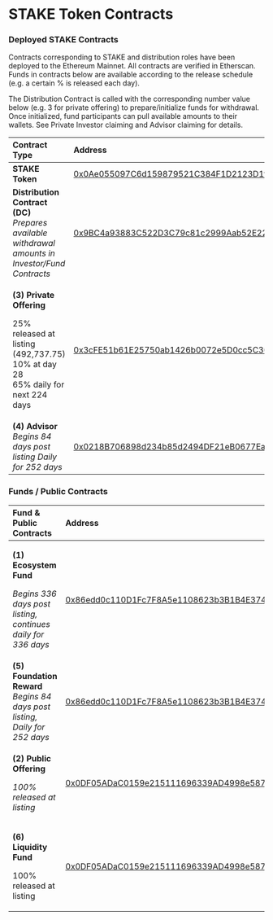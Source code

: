 # STAKE Token Contracts

### Deployed STAKE Contracts

Contracts corresponding to STAKE and distribution roles have been deployed to the Ethereum Mainnet. All contracts are verified in Etherscan. Funds in contracts below are available according to the release schedule \(e.g. a certain % is released each day\). 

The Distribution Contract is called with the corresponding number value below \(e.g. 3 for private offering\) to prepare/initialize funds for withdrawal. Once initialized, fund participants can pull available amounts to their wallets. See Private Investor claiming and Advisor claiming for details.

<table>
  <thead>
    <tr>
      <th style="text-align:left">Contract Type</th>
      <th style="text-align:left">Address</th>
    </tr>
  </thead>
  <tbody>
    <tr>
      <td style="text-align:left"><b>STAKE Token</b>
      </td>
      <td style="text-align:left"><a href="https://etherscan.io/address/0x0Ae055097C6d159879521C384F1D2123D1f195e6">0x0Ae055097C6d159879521C384F1D2123D1f195e6</a>
      </td>
    </tr>
    <tr>
      <td style="text-align:left"><b>Distribution Contract (DC)</b>
        <br /><em>Prepares available withdrawal amounts in Investor/Fund Contracts</em>
      </td>
      <td style="text-align:left"><a href="https://etherscan.io/address/0x9bc4a93883c522d3c79c81c2999aab52e2268d03">0x9BC4a93883C522D3C79c81c2999Aab52E2268d03</a>
      </td>
    </tr>
    <tr>
      <td style="text-align:left">
        <p><b>(3) Private Offering</b>
        </p>
        <p>25% released at listing (492,737.75)
          <br />10% at day 28
          <br />65% daily for next 224 days</p>
      </td>
      <td style="text-align:left"><a href="https://etherscan.io/address/0x3cFE51b61E25750ab1426b0072e5D0cc5C30aAfA">0x3cFE51b61E25750ab1426b0072e5D0cc5C30aAfA</a>
      </td>
    </tr>
    <tr>
      <td style="text-align:left"><b>(4) Advisor</b>
        <br /><em>Begins 84 days post listing Daily for 252 days</em>
      </td>
      <td style="text-align:left"><a href="https://etherscan.io/address/0x0218B706898d234b85d2494DF21eB0677EaEa918">0x0218B706898d234b85d2494DF21eB0677EaEa918</a>
      </td>
    </tr>
  </tbody>
</table>

### Funds / Public Contracts 

<table>
  <thead>
    <tr>
      <th style="text-align:left">Fund &amp; Public Contracts</th>
      <th style="text-align:left">Address</th>
    </tr>
  </thead>
  <tbody>
    <tr>
      <td style="text-align:left">
        <p><b>(1) Ecosystem Fund</b>
        </p>
        <p><em>Begins 336 days post listing, continues daily for 336 days </em>
        </p>
      </td>
      <td style="text-align:left"><a href="https://etherscan.io/address/0x86edd0c110d1fc7f8a5e1108623b3b1b4e3740f9">0x86edd0c110D1Fc7F8A5e1108623b3B1B4E3740f9</a>
      </td>
    </tr>
    <tr>
      <td style="text-align:left"><b>(5) Foundation Reward</b>
        <br /><em>Begins 84 days post listing, Daily for 252 days</em>
      </td>
      <td style="text-align:left"><a href="https://etherscan.io/address/0x86edd0c110d1fc7f8a5e1108623b3b1b4e3740f9">0x86edd0c110D1Fc7F8A5e1108623b3B1B4E3740f9</a>
      </td>
    </tr>
    <tr>
      <td style="text-align:left">
        <p><b>(2) Public Offering </b>
        </p>
        <p><em>100% released at listing</em>
        </p>
      </td>
      <td style="text-align:left"><a href="https://etherscan.io/address/0x0df05adac0159e215111696339ad4998e5871b3d">0x0DF05ADaC0159e215111696339AD4998e5871B3D</a>
      </td>
    </tr>
    <tr>
      <td style="text-align:left">
        <p><b>(6) Liquidity Fund</b>
        </p>
        <p>100% released at listing</p>
      </td>
      <td style="text-align:left"><a href="https://etherscan.io/address/0x0df05adac0159e215111696339ad4998e5871b3d">0x0DF05ADaC0159e215111696339AD4998e5871B3D</a>
      </td>
    </tr>
  </tbody>
</table>

